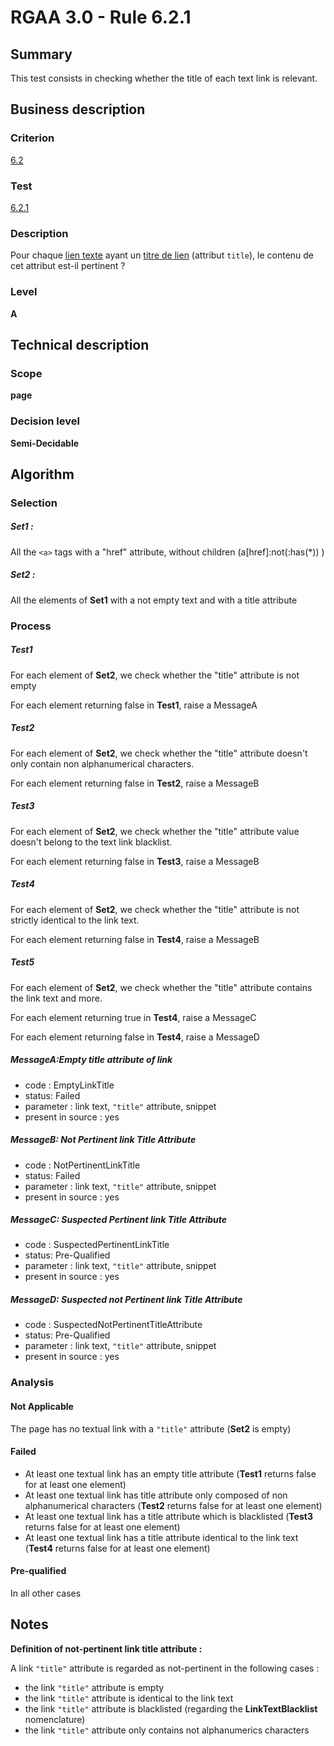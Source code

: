 # RGAA 3.0 -  Rule 6.2.1

## Summary

This test consists in checking whether the title of each text link is
relevant.

## Business description

### Criterion

[6.2](http://disic.github.io/rgaa_referentiel_en/RGAA3.0_Criteria_English_version_v1.html#crit-6-2)

### Test

[6.2.1](http://disic.github.io/rgaa_referentiel_en/RGAA3.0_Criteria_English_version_v1.html#test-6-2-1)

### Description

Pour chaque <a href="http://references.modernisation.gouv.fr/referentiel-technique-0#lien-texte">lien texte</a> ayant un <a href="http://references.modernisation.gouv.fr/referentiel-technique-0#content-titre-de-lien">titre de lien</a> (attribut `title`), le contenu de cet attribut est-il pertinent ?

### Level

**A**

## Technical description

### Scope

**page**

### Decision level

**Semi-Decidable**

## Algorithm

### Selection

##### Set1 :

All the `<a>` tags with a "href" attribute, without children (a[href]:not(:has(*)) )

##### Set2 :

All the elements of **Set1** with a not empty text and with a title attribute

### Process

##### Test1

For each element of **Set2**, we check whether the "title" attribute is not empty

For each element returning false in **Test1**, raise a MessageA

##### Test2

For each element of **Set2**, we check whether the "title" attribute doesn't only contain non alphanumerical characters.

For each element returning false in **Test2**, raise a MessageB

##### Test3

For each element of **Set2**, we check whether the "title" attribute value doesn't belong to the text link blacklist.

For each element returning false in **Test3**, raise a MessageB

##### Test4

For each element of **Set2**, we check whether the "title" attribute is not strictly identical to the link text.

For each element returning false in **Test4**, raise a MessageB

##### Test5

For each element of **Set2**, we check whether the "title" attribute contains the link text and more.

For each element returning true in **Test4**, raise a MessageC

For each element returning false in **Test4**, raise a MessageD

##### MessageA:Empty title attribute of link

-   code : EmptyLinkTitle
-   status: Failed
-   parameter : link text, `"title"` attribute, snippet
-   present in source : yes

##### MessageB: Not Pertinent link Title Attribute

-   code : NotPertinentLinkTitle
-   status: Failed
-   parameter : link text, `"title"` attribute, snippet
-   present in source : yes

##### MessageC: Suspected Pertinent link Title Attribute

-   code : SuspectedPertinentLinkTitle
-   status: Pre-Qualified
-   parameter : link text, `"title"` attribute, snippet
-   present in source : yes

##### MessageD: Suspected not Pertinent link Title Attribute

-   code : SuspectedNotPertinentTitleAttribute
-   status: Pre-Qualified
-   parameter : link text, `"title"` attribute, snippet
-   present in source : yes

### Analysis

#### Not Applicable

The page has no textual link with a `"title"` attribute (**Set2** is empty)

#### Failed

-   At least one textual link has an empty title attribute (**Test1** returns false for at least one element)
-   At least one textual link has title attribute only composed of non alphanumerical characters (**Test2** returns false for at least one element)
-   At least one textual link has a title attribute which is blacklisted (**Test3** returns false for at least one element)
-   At least one textual link has a title attribute identical to the link text (**Test4** returns false for at least one element)

#### Pre-qualified

In all other cases

## Notes

**Definition of not-pertinent link title attribute :**

A link `"title"` attribute is regarded as not-pertinent in the following cases :

-   the link `"title"` attribute is empty
-   the link `"title"` attribute is identical to the link text
-   the link `"title"` attribute is blacklisted (regarding the **LinkTextBlacklist** nomenclature)
-   the link `"title"` attribute only contains not alphanumerics characters
